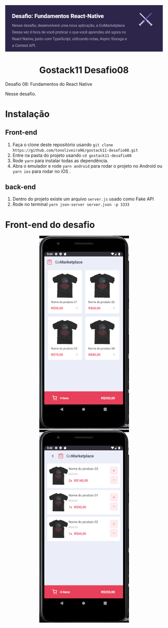 <div align="center">
  <img src="https://raw.githubusercontent.com/tonoliveira96/gostack11-desafio08/master/assets/desafio08.jpg"/>
</div>
 <h1 align="center">Gostack11 Desafio08</h1>

 <p>Desafio 08: Fundamentos do React Native</p>
 Nesse desafio.

# Instalação

## Front-end
1. Faça o clone deste repositório usando `git clone https://github.com/tonoliveira96/gostack11-desafio08.git`
2. Entre na pasta do projeto usando `cd gostack11-desafio08`
3. Rode `yarn` para instalar todas as dependência.
4. Abra o emulador e rode `yarn android` para rodar o projeto no Android ou `yarn ios` para rodar no iOS .

## back-end

1. Dentro do projeto existe um arquivo `server.js` usado como Fake API
2. Rode no terminal `yarn json-server server.json -p 3333`

# Front-end do desafio
<div align="center">
  <img src="https://raw.githubusercontent.com/tonoliveira96/gostack11-desafio08/master/assets/dashboard-desafio08.png"/>
  <img src="https://raw.githubusercontent.com/tonoliveira96/gostack11-desafio08/master/assets/cart-desafio08.png"/>
</div>
